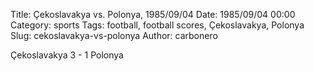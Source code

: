 Title: Çekoslavakya vs. Polonya, 1985/09/04
Date: 1985/09/04 00:00
Category: sports
Tags: football, football scores, Çekoslavakya, Polonya
Slug: cekoslavakya-vs-polonya
Author: carbonero


Çekoslavakya 3 - 1 Polonya
